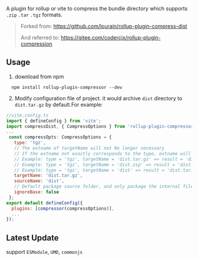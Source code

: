 A plugin for rollup or vite to compress the bundle directory which supports `.zip` `.tar` `.tgz` formats.

> Forked from: https://github.com/lourain/rollup-plugin-compress-dist
> 
> And referred to: https://gitee.com/codercjx/rollup-plugin-compression

## Usage

  1. download from npm
  ```
    npm install rollup-plugin-compressor --dev
  ```
  2. Modify configuration file of project. it would archive `dist` directory to `dist.tar.gz` by default.For example: 
  ```javascript
  //vite.config.ts
  import { defineConfig } from 'vite';
  import compressDist, { CompressOptions } from 'rollup-plugin-compressor';
  ...
   const compressOpts: CompressOptions = {
     type: 'tgz',
     // The extname of targetName will not No longer necessary
     // If the extname not exactly corresponds to the type, extname will up to the type
     // Example: type = 'tgz', targetName = 'dist.tar.gz' => result = 'dist.tar.gz'
     // Example: type = 'tgz', targetName = 'dist.zip' => result = 'dist.zip.tar.gz'
     // Example: type = 'tgz', targetName = 'dist' => result = 'dist.tar.gz'
     targetName: 'dist.tar.gz',
     sourceName: 'dist',
     // Default package source folder, and only package the internal files if ignoreBase is true
     ignoreBase: false
   };
  export default defineConfig({
    plugins: [compressor(compressOptions)],
    ...
  });
  
  ```

## Latest Update

support `ESModule`, `UMD`, `commonjs`